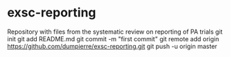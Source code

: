 # exsc-reporting
Repository with files from the systematic review on reporting of PA trials
git init
git add README.md
git commit -m "first commit"
git remote add origin https://github.com/dumpierre/exsc-reporting.git
git push -u origin master
